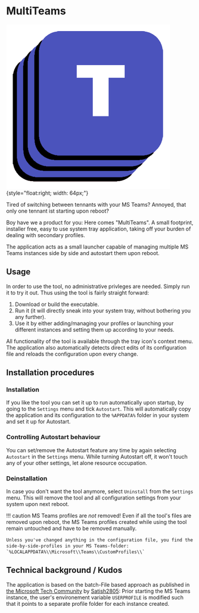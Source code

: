 # MultiTeams

![MultiTeams Logo](MultiTeams.png){style="float:right; width: 64px;"}

Tired of switching between tennants with your MS Teams? Annoyed, that only one tennant ist starting upon reboot?

Boy have we a product for you: Here comes "MultiTeams". A small footprint, installer free, easy to use system tray application, taking off your burden of dealing with secondary profiles.

The application acts as a small launcher capable of managing multiple MS Teams instances side by side and autostart them upon reboot.

## Usage

In order to use the tool, no administrative privleges are needed. Simply run it to try it out. Thus using the tool is fairly straight forward:

1. Download or build the executable.
2. Run it (it will directly sneak into your system tray, without bothering you any further).
3. Use it by either adding/managing your profiles or launching your different instances and setting them up according to your needs.

All functionality of the tool is available through the tray icon's context menu. The application also automatically detects direct edits of its configuration file and reloads the configuration upon every change.

## Installation procedures

### Installation

If you like the tool you can set it up to run automatically upon startup, by going to the `Settings` menu and tick `Autostart`. This will automatically copy the application and its configuration to the `%APPDATA%` folder in your system and set it up for Autostart.

### Controlling Autostart behaviour

You can set/remove the Autostart feature any time by again selecting `Autostart` in the `Settings` menu. While turning Autostart off, it won't touch any of your other settings, let alone resource occupation.

### Deinstallation

In case you don't want the tool anymore, select `Uninstall` from the `Settings` menu. This will remove the tool and all configuration settings from your system upon next reboot.

!!! caution MS Teams profiles are *not* removed!
    Even if all the tool's files are removed upon reboot, the MS Teams profiles created while using the tool remain untouched and have to be removed manually. 

    Unless you've changed anything in the configuration file, you find the side-by-side-profiles in your MS Teams-folder:
    `%LOCALAPPDATA%\\Microsoft\\Teams\\CustomProfiles\\` 

## Technical background / Kudos

The application is based on the batch-File based approach as published in [the Microsoft Tech Community](https://techcommunity.microsoft.com/t5/microsoft-teams/multiple-instances-of-microsoft-teams-application/m-p/1306051) by [Satish2805](https://techcommunity.microsoft.com/t5/user/viewprofilepage/user-id/259632): Prior starting the MS Teams instance, the user's environement variable `USERPROFILE` is modified such that it points to a separate profile folder for each instance created.
